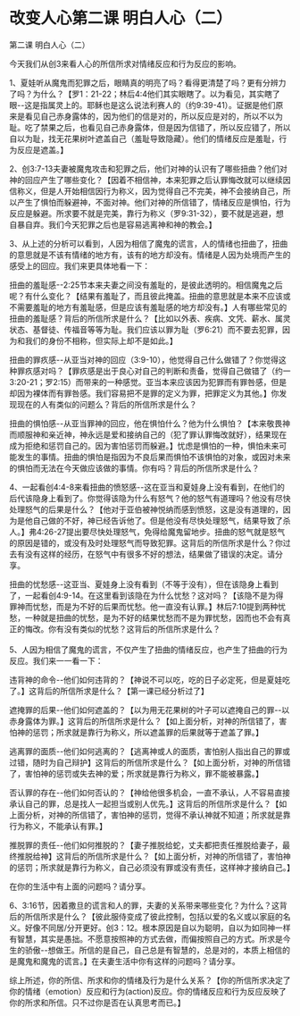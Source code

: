 # 改变人心第二课 明白人心（二）



<p>第二课 明白人心（二）</p>

<p>今天我们从创3来看人心的所信所求对情绪反应和行为反应的影响。</p>

<p>1、夏娃听从魔鬼而犯罪之后，眼睛真的明亮了吗？看得更清楚了吗？更有分辨力了吗？为什么？【罗1：21-22；林后4:4他们其实眼瞎了。以为看见，其实瞎了眼--这是指属灵上的。耶稣也是这么说法利赛人的（约9:39-41）。证据是他们原来是看见自己赤身露体的，因为他们的信是对的，所以反应是对的，所以不以为耻。吃了禁果之后，也看见自己赤身露体，但是因为信错了，所以反应错了，所以自以为耻，找无花果树叶遮盖自己（羞耻导致隐藏）。他们的情绪反应是羞耻，行为反应是遮盖。】</p>

<p>2、创3:7-13夫妻被魔鬼攻击和犯罪之后，他们对神的认识有了哪些扭曲？他们对神的回应产生了哪些变化？【因着不相信神，本来犯罪之后认罪悔改就可以继续因信称义，但是人开始相信因行为称义，因为觉得自己不完美，神不会接纳自己，所以产生了惧怕而躲避神，不面对神。他们对神的所信错了，情绪反应是惧怕，行为反应是躲避。所求要不就是完美，靠行为称义（罗9:31-32），要不就是逃避，想自暴自弃。我们今天犯罪之后也是容易逃离神和神的教会。】</p>

<p>3、从上述的分析可以看到，人因为相信了魔鬼的谎言，人的情绪也扭曲了，扭曲的意思就是不该有情绪的地方有，该有的地方却没有。情绪是人因为处境而产生的感受上的回应。我们来更具体地看一下：</p>

<p>扭曲的羞耻感--2:25节本来夫妻之间没有羞耻的，是彼此透明的。相信魔鬼之后呢？有什么变化？【结果有羞耻了，而且彼此掩盖。扭曲的意思就是本来不应该或不需要羞耻的地方有羞耻感，但是应该有羞耻感的地方却没有。】人有哪些常见的扭曲的羞耻感？背后的所信所求是什么？【比如以外表、疾病、文凭、薪水、属灵状态、基督徒、传福音等等为耻。我们应该以罪为耻（罗6:21）而不要去犯罪，因为和我们的身份不相称，但实际上却不是如此。】</p>

<p>扭曲的罪疚感--从亚当对神的回应（3:9-10），他觉得自己什么做错了？你觉得这种罪疚感对吗？【罪疚感是出于良心对自己的判断和责备，觉得自己做错了（约一3:20-21；罗2:15）而带来的一种感觉。亚当本来应该因为犯罪而有罪咎感，但是却因为裸体而有罪咎感。我们容易把不是罪的定义为罪，把罪定义为其他。】你发现现在的人有类似的问题么？背后的所信所求是什么？</p>

<p>扭曲的惧怕感--从亚当罪神的回应，他在惧怕什么？他为什么惧怕？【本来敬畏神而顺服神和亲近神，神永远是爱和接纳自己的（犯了罪认罪悔改就好），结果现在成为拒绝和惩罚自己的。因为害怕惩罚而躲避。】忧虑是惧怕的一种，惧怕未来可能发生的事情。扭曲的惧怕是指因为不良后果而惧怕不该惧怕的对象，或因对未来的惧怕而无法在今天做应该做的事情。你有吗？背后的所信所求是什么？</p>

<p>4、一起看创4:4-8来看扭曲的愤怒感--这在亚当和夏娃身上没有看到，在他们的后代该隐身上看到了。你觉得该隐为什么有怒气？他的怒气有道理吗？他没有尽快处理怒气的后果是什么？【他对于亚伯被神悦纳而感到愤怒，这是没有道理的，因为是他自己做的不好，神已经告诉他了。但是他没有尽快处理怒气，结果导致了杀人。】弗4:26-27提出要尽快处理怒气，免得给魔鬼留地步。扭曲的怒气就是怒气的原因是错的，或没有及时处理怒气而导致犯罪。这背后的所信所求是什么？你过去有没有这样的经历，在怒气中有很多不好的想法，结果做了错误的决定。请分享。</p>

<p>扭曲的忧愁感--这亚当、夏娃身上没有看到（不等于没有），但在该隐身上看到了，一起看创4:9-14。在这里看到该隐在为什么忧愁？这对吗？【该隐不是为得罪神而忧愁，而是为不好的后果而忧愁。他一直没有认罪。】林后7:10提到两种忧愁，一种就是扭曲的忧愁，是为不好的结果忧愁而不是为罪忧愁，因而也不会有真正的悔改。你有没有类似的忧愁？这背后的所信所求是什么？<br />
<br />
5、人因为相信了魔鬼的谎言，不仅产生了扭曲的情绪反应，也产生了扭曲的行为反应。我们来一一看一下：</p>

<p>违背神的命令--他们如何违背的？【神说不可以吃，吃的日子必定死，但是夏娃吃了。】这背后的所信所求是什么？【第一课已经分析过了】</p>

<p>遮掩罪的后果--他们如何遮盖的？【以为用无花果树的叶子可以遮掩自己的罪--以赤身露体为罪。】这背后的所信所求是什么？【如上面分析，对神的所信错了，害怕神的惩罚；所求就是靠行为称义，所以遮盖罪的后果就等于遮盖了罪。】</p>

<p>逃离罪的面质--他们如何逃离的？【逃离神或人的面质，害怕别人指出自己的罪或过错，随时为自己辩护】这背后的所信所求是什么？【如上面分析，对神的所信错了，害怕神的惩罚或失去神的爱；所求就是靠行为称义，罪不能被暴露。】</p>

<p>否认罪的存在--他们如何否认的？【神给他很多机会，一直不承认，人不容易直接承认自己的罪，总是找人一起担当或别人优先。】这背后的所信所求是什么？【如上面分析，对神的所信错了，害怕神的惩罚，觉得不承认神就不知道；所求就是靠行为称义，不能承认有罪。】</p>

<p>推脱罪的责任--他们如何推脱的？【妻子推脱给蛇，丈夫都把责任推脱给妻子，最终推脱给神】这背后的所信所求是什么？【如上面分析，对神的所信错了，害怕神的惩罚；所求就是靠行为称义，自己必须没有罪或没有责任，这样神才接纳自己。】</p>

<p>在你的生活中有上面的问题吗？请分享。</p>

<p>6、3:16节，因着撒旦的谎言和人的罪，夫妻的关系带来哪些变化？为什么？这背后的所信所求是什么？【彼此服侍变成了彼此控制，包括以爱的名义或以家庭的名义。好像不同居/分开更好。创3：12。根本原因是自以为聪明，自以为如同神一样有智慧，其实是愚拙。不愿意按照神的方式去做，而偏按照自己的方式。所求是今生的骄傲--想做王。所信的是自己，自己总是有智慧的，总是对的，本质上相信的是魔鬼和魔鬼的谎言。】在夫妻生活中你有这样的问题吗？请分享。</p>

<p>综上所述，你的所信、所求和你的情绪及行为是什么关系？【你的所信所求决定了你的情绪（emotion）反应和行为(action)反应。你的情绪反应和行为反应反映了你的所求和所信。只不过你是否在认真思考而已。】</p>